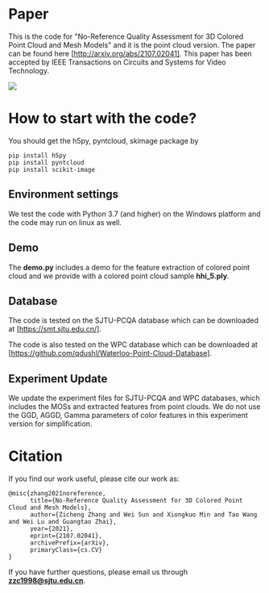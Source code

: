 # Paper
This is the code for "No-Reference Quality Assessment for 3D Colored Point Cloud and Mesh Models" and it is the point cloud version.
The paper can be found here [http://arxiv.org/abs/2107.02041]. This paper has been accepted by IEEE Transactions on Circuits and Systems for Video Technology.

<img align="center" src="https://github.com/zzc-1998/NR-3DQA/blob/main/framework.jpg">

# How to start with the code?
You should get the h5py, pyntcloud, skimage package by 

```
pip install h5py
pip install pyntcloud
pip install scikit-image
```

## Environment settings
We test the code with Python 3.7 (and higher) on the Windows platform and the code may run on linux as well.

## Demo
The **demo.py** includes a demo for the feature extraction of colored point cloud and we provide with a colored point cloud sample **hhi_5.ply**.

## Database
The code is tested on the SJTU-PCQA database which can be downloaded at [https://smt.sjtu.edu.cn/].

The code is also tested on the WPC database which can be downloaded at [https://github.com/qdushl/Waterloo-Point-Cloud-Database].

## Experiment Update

We update the experiment files for SJTU-PCQA and WPC databases, which includes the MOSs and extracted features from point clouds.
We do not use the GGD, AGGD, Gamma parameters of color features in this experiment version for simplification.



# Citation
If you find our work useful, please cite our work as:
```
@misc{zhang2021noreference,
      title={No-Reference Quality Assessment for 3D Colored Point Cloud and Mesh Models}, 
      author={Zicheng Zhang and Wei Sun and Xiongkuo Min and Tao Wang and Wei Lu and Guangtao Zhai},
      year={2021},
      eprint={2107.02041},
      archivePrefix={arXiv},
      primaryClass={cs.CV}
}
```
If you have further questions, please email us through **zzc1998@sjtu.edu.cn**.
